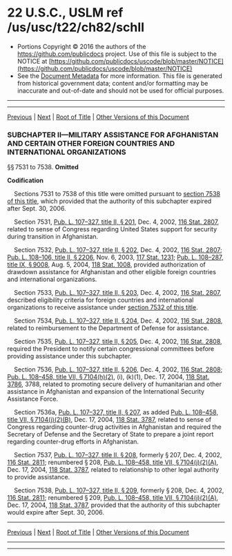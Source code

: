 ---
---

# 22 U.S.C., USLM ref /us/usc/t22/ch82/schII

* Portions Copyright © 2016 the authors of the https://github.com/publicdocs project.
  Use of this file is subject to the NOTICE at [https://github.com/publicdocs/uscode/blob/master/NOTICE](https://github.com/publicdocs/uscode/blob/master/NOTICE)
* See the [Document Metadata](././../../../../..//README.md) for more information.
  This file is generated from historical government data; content and/or formatting may be inaccurate and out-of-date and should not be used for official purposes.

----------
----------

[Previous](./../../../../..//us/usc/t22/ch82/schI/m__us_usc_t22_s7518.md) | [Next](./../../../../..//us/usc/t22/ch82/schIII/m__us_usc_t22_ch82_schIII.md) | [Root of Title](./../../../../../) | [Other Versions of this Document](https://publicdocs.github.io/go/links?ns=uslm&ref=%2Fus%2Fusc%2Ft22%2Fch82%2FschII)

### SUBCHAPTER II—MILITARY ASSISTANCE FOR AFGHANISTAN AND CERTAIN OTHER FOREIGN COUNTRIES AND INTERNATIONAL ORGANIZATIONS

§§ 7531 to 7538. __Omitted__ 

 __Codification__ 

    Sections 7531 to 7538 of this title were omitted pursuant to [section 7538 of this title][/us/usc/t22/s7538], which provided that the authority of this subchapter expired after Sept. 30, 2006.

    Section 7531, [Pub. L. 107–327, title II, § 201][/us/pl/107/327/s201], Dec. 4, 2002, [116 Stat. 2807][/us/stat/116/2807], related to sense of Congress regarding United States support for security during transition in Afghanistan.

    Section 7532, [Pub. L. 107–327, title II, § 202][/us/pl/107/327/s202], Dec. 4, 2002, [116 Stat. 2807][/us/stat/116/2807]; [Pub. L. 108–106, title II, § 2206][/us/pl/108/106/s2206], Nov. 6, 2003, [117 Stat. 1231][/us/stat/117/1231]; [Pub. L. 108–287, title IX, § 9008][/us/pl/108/287/s9008], Aug. 5, 2004, [118 Stat. 1008][/us/stat/118/1008], provided authorization of drawdown assistance for Afghanistan and other eligible foreign countries and international organizations.

    Section 7533, [Pub. L. 107–327, title II, § 203][/us/pl/107/327/s203], Dec. 4, 2002, [116 Stat. 2807][/us/stat/116/2807], described eligibility criteria for foreign countries and international organizations to receive assistance under [section 7532 of this title][/us/usc/t22/s7532].

    Section 7534, [Pub. L. 107–327, title II, § 204][/us/pl/107/327/s204], Dec. 4, 2002, [116 Stat. 2808][/us/stat/116/2808], related to reimbursement to the Department of Defense for assistance.

    Section 7535, [Pub. L. 107–327, title II, § 205][/us/pl/107/327/s205], Dec. 4, 2002, [116 Stat. 2808][/us/stat/116/2808], required the President to notify certain congressional committees before providing assistance under this subchapter.

    Section 7536, [Pub. L. 107–327, title II, § 206][/us/pl/107/327/s206], Dec. 4, 2002, [116 Stat. 2808][/us/stat/116/2808]; [Pub. L. 108–458, title VII, § 7104(h)(2)][/us/pl/108/458/s7104/h/2], (i), (k)(1), Dec. 17, 2004, [118 Stat. 3786][/us/stat/118/3786], 3788, related to promoting secure delivery of humanitarian and other assistance in Afghanistan and expansion of the International Security Assistance Force.

    Section 7536a, [Pub. L. 107–327, title II, § 207][/us/pl/107/327/s207], as added [Pub. L. 108–458, title VII, § 7104(j)(2)(B)][/us/pl/108/458/s7104/j/2/B], Dec. 17, 2004, [118 Stat. 3787][/us/stat/118/3787], related to sense of Congress regarding counter-drug activities in Afghanistan and required the Secretary of Defense and the Secretary of State to prepare a joint report regarding counter-drug efforts in Afghanistan.

    Section 7537, [Pub. L. 107–327, title II, § 208][/us/pl/107/327/s208], formerly § 207, Dec. 4, 2002, [116 Stat. 2811][/us/stat/116/2811]; renumbered § 208, [Pub. L. 108–458, title VII, § 7104(j)(2)(A)][/us/pl/108/458/s7104/j/2/A], Dec. 17, 2004, [118 Stat. 3787][/us/stat/118/3787], related to relationship to other legal authority to provide assistance.

    Section 7538, [Pub. L. 107–327, title II, § 209][/us/pl/107/327/s209], formerly § 208, Dec. 4, 2002, [116 Stat. 2811][/us/stat/116/2811]; renumbered § 209, [Pub. L. 108–458, title VII, § 7104(j)(2)(A)][/us/pl/108/458/s7104/j/2/A], Dec. 17, 2004, [118 Stat. 3787][/us/stat/118/3787], provided that the authority of this subchapter would expire after Sept. 30, 2006.

----------

[Previous](./../../../../..//us/usc/t22/ch82/schI/m__us_usc_t22_s7518.md) | [Next](./../../../../..//us/usc/t22/ch82/schIII/m__us_usc_t22_ch82_schIII.md) | [Root of Title](./../../../../../) | [Other Versions of this Document](https://publicdocs.github.io/go/links?ns=uslm&ref=%2Fus%2Fusc%2Ft22%2Fch82%2FschII)

----------
----------

[/us/usc/t22/s7538]: https://publicdocs.github.io/go/links?ns=uslm&ref=%2Fus%2Fusc%2Ft22%2Fs7538
[/us/pl/107/327/s201]: https://publicdocs.github.io/go/links?ns=uslm&ref=%2Fus%2Fpl%2F107%2F327%2Fs201
[/us/stat/116/2807]: https://publicdocs.github.io/go/links?ns=uslm&ref=%2Fus%2Fstat%2F116%2F2807
[/us/pl/107/327/s202]: https://publicdocs.github.io/go/links?ns=uslm&ref=%2Fus%2Fpl%2F107%2F327%2Fs202
[/us/stat/116/2807]: https://publicdocs.github.io/go/links?ns=uslm&ref=%2Fus%2Fstat%2F116%2F2807
[/us/pl/108/106/s2206]: https://publicdocs.github.io/go/links?ns=uslm&ref=%2Fus%2Fpl%2F108%2F106%2Fs2206
[/us/stat/117/1231]: https://publicdocs.github.io/go/links?ns=uslm&ref=%2Fus%2Fstat%2F117%2F1231
[/us/pl/108/287/s9008]: https://publicdocs.github.io/go/links?ns=uslm&ref=%2Fus%2Fpl%2F108%2F287%2Fs9008
[/us/stat/118/1008]: https://publicdocs.github.io/go/links?ns=uslm&ref=%2Fus%2Fstat%2F118%2F1008
[/us/pl/107/327/s203]: https://publicdocs.github.io/go/links?ns=uslm&ref=%2Fus%2Fpl%2F107%2F327%2Fs203
[/us/stat/116/2807]: https://publicdocs.github.io/go/links?ns=uslm&ref=%2Fus%2Fstat%2F116%2F2807
[/us/usc/t22/s7532]: https://publicdocs.github.io/go/links?ns=uslm&ref=%2Fus%2Fusc%2Ft22%2Fs7532
[/us/pl/107/327/s204]: https://publicdocs.github.io/go/links?ns=uslm&ref=%2Fus%2Fpl%2F107%2F327%2Fs204
[/us/stat/116/2808]: https://publicdocs.github.io/go/links?ns=uslm&ref=%2Fus%2Fstat%2F116%2F2808
[/us/pl/107/327/s205]: https://publicdocs.github.io/go/links?ns=uslm&ref=%2Fus%2Fpl%2F107%2F327%2Fs205
[/us/stat/116/2808]: https://publicdocs.github.io/go/links?ns=uslm&ref=%2Fus%2Fstat%2F116%2F2808
[/us/pl/107/327/s206]: https://publicdocs.github.io/go/links?ns=uslm&ref=%2Fus%2Fpl%2F107%2F327%2Fs206
[/us/stat/116/2808]: https://publicdocs.github.io/go/links?ns=uslm&ref=%2Fus%2Fstat%2F116%2F2808
[/us/pl/108/458/s7104/h/2]: https://publicdocs.github.io/go/links?ns=uslm&ref=%2Fus%2Fpl%2F108%2F458%2Fs7104%2Fh%2F2
[/us/stat/118/3786]: https://publicdocs.github.io/go/links?ns=uslm&ref=%2Fus%2Fstat%2F118%2F3786
[/us/pl/107/327/s207]: https://publicdocs.github.io/go/links?ns=uslm&ref=%2Fus%2Fpl%2F107%2F327%2Fs207
[/us/pl/108/458/s7104/j/2/B]: https://publicdocs.github.io/go/links?ns=uslm&ref=%2Fus%2Fpl%2F108%2F458%2Fs7104%2Fj%2F2%2FB
[/us/stat/118/3787]: https://publicdocs.github.io/go/links?ns=uslm&ref=%2Fus%2Fstat%2F118%2F3787
[/us/pl/107/327/s208]: https://publicdocs.github.io/go/links?ns=uslm&ref=%2Fus%2Fpl%2F107%2F327%2Fs208
[/us/stat/116/2811]: https://publicdocs.github.io/go/links?ns=uslm&ref=%2Fus%2Fstat%2F116%2F2811
[/us/pl/108/458/s7104/j/2/A]: https://publicdocs.github.io/go/links?ns=uslm&ref=%2Fus%2Fpl%2F108%2F458%2Fs7104%2Fj%2F2%2FA
[/us/stat/118/3787]: https://publicdocs.github.io/go/links?ns=uslm&ref=%2Fus%2Fstat%2F118%2F3787
[/us/pl/107/327/s209]: https://publicdocs.github.io/go/links?ns=uslm&ref=%2Fus%2Fpl%2F107%2F327%2Fs209
[/us/stat/116/2811]: https://publicdocs.github.io/go/links?ns=uslm&ref=%2Fus%2Fstat%2F116%2F2811
[/us/pl/108/458/s7104/j/2/A]: https://publicdocs.github.io/go/links?ns=uslm&ref=%2Fus%2Fpl%2F108%2F458%2Fs7104%2Fj%2F2%2FA
[/us/stat/118/3787]: https://publicdocs.github.io/go/links?ns=uslm&ref=%2Fus%2Fstat%2F118%2F3787


